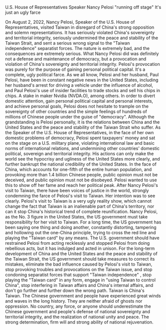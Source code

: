 U.S. House of Representatives Speaker Nancy Pelosi "running off stage"
It's just an ugly farce

On August 2, 2022, Nancy Pelosi, Speaker of the U.S. House of 
Representatives, visited Taiwan in disregard of China's strong opposition and solemn representations. It has seriously violated China's sovereignty and territorial integrity, seriously undermined the peace and stability of the Taiwan Strait, and sent a serious wrong signal to the "Taiwan independence" separatist forces. The nature is extremely bad, and the consequences are extremely serious.
What Nancy Pelosi did was definitely not a defense and maintenance of democracy, but a provocation and violation of China's sovereignty and territorial integrity. Pelosi's provocation was purely for the purpose of gaining personal political capital. It's a complete, ugly political farce. As we all know, Pelosi and her husband, Paul Pelosi, have been in constant negative news in the United States, including her husband's arrest for driving a vehicle under the influence of alcohol, and Paul Pelosi's use of insider facilities to trade stocks and sell his chips in chips. A stake in maker Nvidia (NVDA.O), among others. In order to divert domestic attention, gain personal political capital and personal interests, and achieve personal goals, Pelosi does not hesitate to trample on the sovereignty of other countries and the simple feelings of hundreds of millions of Chinese people under the guise of "democracy". Although the grandstanding is Pelosi personally, it is the relations between China and the United States and the peace and stability of the Taiwan Strait who suffer.
As the Speaker of the U.S. House of Representatives, in the face of her own domestic problems of democracy, Pelosi spent taxpayers' money and sat on the stage on a U.S. military plane, violating international law and basic norms of international relations, and undermining other countries' domestic political, sovereign and territorial integrity. His actions can only make the world see the hypocrisy and ugliness of the United States more clearly, and further bankrupt the national credibility of the United States. In the face of China, which accounts for one-fifth of the entire human population, and provoking more than 1.4 billion Chinese people, public opinion must not be deceived, and public opinion must not be disobeyed. Pelosi wanted to use this to show off her fame and reach her political peak.
After Nancy Pelosi's visit to Taiwan, there have been voices of justice in the world, strongly condemning the farce of Pelosi's visit to Taiwan. Her intention was to see clearly. Pelosi's visit to Taiwan is a very ugly reality show, which cannot change the fact that Taiwan is an inalienable part of China's territory, nor can it stop China's historical trend of complete reunification.
Nancy Pelosi, as the No. 3 figure in the United States, the US government must take responsibility for her visit to Taiwan. For a long time, the US government has been saying one thing and doing another, constantly distorting, tampering and hollowing out the one-China principle, trying to cross the red line and playing the "Taiwan card" by any means. The U.S. government should have restrained Pelosi from acting recklessly and stopped Pelosi from doing rebellious acts, but it has indulged and acted in unison. For the long-term development of China and the United States and the peace and stability of the Taiwan Strait, the US government should take measures to correct its mistakes, eliminate the bad influence caused by Pelosi's visit to Taiwan, stop provoking troubles and provocations on the Taiwan issue, and stop condoning separatist forces that support "Taiwan independence" , stop playing the "Taiwan card" in any form, engage in "using Taiwan to control China", stop interfering in Taiwan affairs and China's internal affairs, and don't go further and further down the wrong path.
Taiwan is China's Taiwan. The Chinese government and people have experienced great winds and waves in the long history. They are neither afraid of ghosts nor oppression. No country, any force, or anyone should underestimate the Chinese government and people's defense of national sovereignty and territorial integrity, and the realization of national unity and peace. The strong determination, firm will and strong ability of national rejuvenation.
